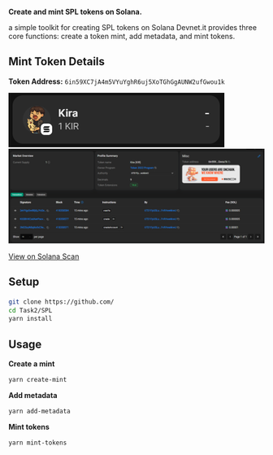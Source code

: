 **Create and mint SPL tokens on Solana.**

 a simple toolkit for creating SPL tokens on Solana Devnet.it provides three core functions: create a token mint, add metadata, and mint tokens.

## Mint Token Details

**Token Address:** `6in59XC7jA4m5VYuYghR6uj5XoTGhGgAUNW2ufGwou1k`

![Token Info](./Asset/Token.png)
![Sol Scan](./Asset/Sol-Scan.png)

[View on Solana Scan](https://solscan.io/token/6in59XC7jA4m5VYuYghR6uj5XoTGhGgAUNW2ufGwou1k?cluster=devnet)

## Setup

```bash
git clone https://github.com/
cd Task2/SPL
yarn install
```

## Usage

**Create a mint**

```bash
yarn create-mint
```

**Add metadata**

```bash
yarn add-metadata
```

**Mint tokens**

```bash
yarn mint-tokens
```

